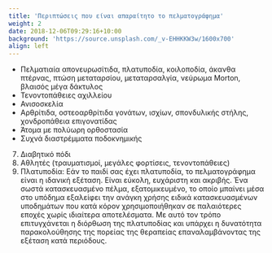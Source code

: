 ```yaml
---
title: 'Περιπτώσεις που είναι απαραίτητο το πελματογράφημα'
weight: 2
date: 2018-12-06T09:29:16+10:00
background: 'https://source.unsplash.com/_v-EHHKKW3w/1600x700'
align: left
---
```




- Πελματιαία απονευρωσίτιδα, πλατυποδία, κοιλοποδία, άκανθα πτέρνας, πτώση μεταταρσίου, μεταταρσαλγία, νεύρωμα Morton, βλαισός μέγα δάκτυλος
- Τενοντοπάθειες αχιλλείου
- Ανισοσκελία
- Αρθρίτιδα, οστεοαρθρίτιδα γονάτων, ισχίων, σπονδυλικής στήλης, χονδροπάθεια επιγονατίδας
- Άτομα με πολύωρη ορθοστασία
- Συχνά διαστρέμματα ποδοκνημικής
7. Διαβητικό πόδι
8. Αθλητές (τραυματισμοί, μεγάλες φορτίσεις, τενοντοπάθειες)
9. Πλατυποδία: Εάν το παιδί σας έχει πλατυποδία, το πελματογράφημα είναι η ιδανική εξέταση. Είναι εύκολη, ευχάριστη και ακριβής. Ένα σωστά κατασκευασμένο πέλμα, εξατομικευμένο, το οποίο   μπαίνει μέσα στο υπόδημα εξαλείφει την ανάγκη χρήσης ειδικά κατασκευασμένων υποδημάτων που κατά κόρον χρησιμοποιήθηκαν σε παλαιότερες εποχές χωρίς ιδιαίτερα αποτελέσματα. Με αυτό τον τρόπο επιτυγχάνεται η διόρθωση της πλατυποδίας και υπάρχει η δυνατότητα παρακολούθησης της πορείας της θεραπείας επαναλαμβάνοντας της εξέταση κατά περιόδους.

